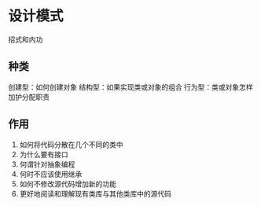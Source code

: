 # 设计模式
招式和内功
## 种类
创建型：如何创建对象
结构型：如果实现类或对象的组合
行为型：类或对象怎样加护分配职责

## 作用
1. 如何将代码分散在几个不同的类中
2. 为什么要有接口
3. 何谓针对抽象编程
4. 何时不应该使用继承
5. 如何不修改源代码增加新的功能
6. 更好地阅读和理解现有类库与其他类库中的源代码

